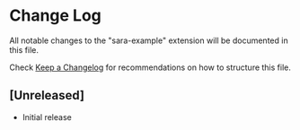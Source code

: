# Change Log

All notable changes to the "sara-example" extension will be documented in this file.

Check [Keep a Changelog](http://keepachangelog.com/) for recommendations on how to structure this file.

## [Unreleased]

- Initial release